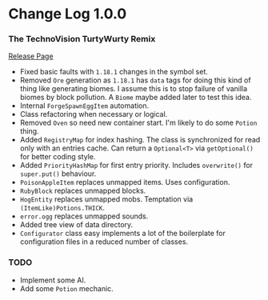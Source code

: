 # Change Log 1.0.0
### The TechnoVision TurtyWurty Remix

[Release Page](https://github.com/jackokring/ExactFeather396/releases)

* Fixed basic faults with `1.18.1` changes in the symbol set.
* Removed `Ore` generation as `1.18.1` has `data` tags for doing this kind of thing like generating biomes. I assume this is to stop failure of vanilla biomes by block pollution. A `Biome` maybe added later to test this idea.
* Internal `ForgeSpawnEggItem` automation.
* Class refactoring when necessary or logical.
* Removed `Oven` so need new container start. I'm likely to do some `Potion` thing.
* Added `RegistryMap` for index hashing. The class is synchronized for read only with an entries cache. Can return a `Optional<T>` via `getOptional()` for better coding style.
* Added `PriorityHashMap` for first entry priority. Includes `overwrite()` for `super.put()` behaviour.
* `PoisonAppleItem` replaces unmapped items. Uses configuration.
* `RubyBlock` replaces unmapped blocks.
* `HogEntity` replaces unmapped mobs. Temptation via `(ItemLike)Potions.THICK`.
* `error.ogg` replaces unmapped sounds.
* Added tree view of data directory.
* `Configurator` class easy implements a lot of the boilerplate for configuration files in a reduced number of classes.

### TODO
* Implement some AI.
* Add some `Potion` mechanic.